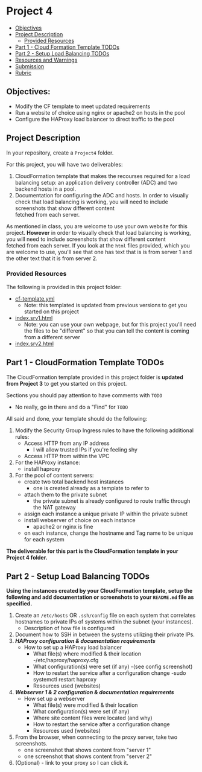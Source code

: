 # Project 4

- [Objectives](#Objectives)
- [Project Description](#Project-Description)
  - [Provided Resources](#Provided-Resources)
- [Part 1 - Cloud Formation Template TODOs](#Part-1---Cloud-Formation-Template-TODOs)
- [Part 2 - Setup Load Balancing TODOs](#Part-2---Setup-Load-Balancing-TODOs)
- [Resources and Warnings](#Resources-and-Warnings)
- [Submission](#Submission)
- [Rubric](Rubric.md)

## Objectives:

- Modify the CF template to meet updated requirements
- Run a website of choice using nginx or apache2 on hosts in the pool
- Configure the HAProxy load balancer to direct traffic to the pool

## Project Description

In your repository, create a `Project4` folder.

For this project, you will have two deliverables:

1. CloudFormation template that makes the recourses required for a load balancing setup: an application delivery controller (ADC) and two backend hosts in a pool.
2. Documentation for configuring the ADC and hosts. In order to visually check that load balancing is working, you will need to include screenshots that show different content  
   fetched from each server.

As mentioned in class, you are welcome to use your own website for this project. **However** in order to visually check that load balancing is working, you will need to include screenshots that show different content  
fetched from each server. If you look at the `html` files provided, which you are welcome to use, you'll see that one has text that is is from server 1 and the other text that it is from server 2.

### Provided Resources

The following is provided in this project folder:

- [cf-template.yml](cf-template.yml)
  - Note: this templated is updated from previous versions to get you started on this project
- [index.srv1.html](index.srv1.html)
  - Note: you can use your own webpage, but for this project you'll need the files to be "different" so that you can tell the content is coming from a different server
- [index.srv2.html](index.srv2.html)

## Part 1 - CloudFormation Template TODOs

The CloudFormation template provided in this project folder is **updated from Project 3** to get you started on this project.

Sections you should pay attention to have comments with `TODO`

- No really, go in there and do a "Find" for `TODO`

All said and done, your template should do the following:

1. Modify the Security Group Ingress rules to have the following additional rules:
   - Access HTTP from any IP address
     - I will allow trusted IPs if you're feeling shy
   - Access HTTP from within the VPC
2. For the HAProxy instance:
   - install haproxy
3. For the pool of content servers:
   - create two total backend host instances
     - one is created already as a template to refer to
   - attach them to the private subnet
     - the private subnet is already configured to route traffic through the NAT gateway
   - assign each instance a unique private IP within the private subnet
   - install webserver of choice on each instance
     - apache2 or nginx is fine
   - on each instance, change the hostname and Tag name to be unique for each system

**The deliverable for this part is the CloudFormation template in your Project 4 folder.**

## Part 2 - Setup Load Balancing TODOs

**Using the instances created by your CloudFormation template, setup the following and add documentation or screenshots to your `README.md` file as specified.**

1. Create an `/etc/hosts` OR `.ssh/config` file on each system that correlates hostnames to private IPs of systems within the subnet (your instances).
   - Description of how file is configured
2. Document how to SSH in between the systems utilizing their private IPs.
3. **_HAProxy configuration & documentation requirements_**
   - How to set up a HAProxy load balancer
     - What file(s) where modified & their location
     -/etc/haproxy/haproxy.cfg
     - What configuration(s) were set (if any)
     -(see config screenshot)
     - How to restart the service after a configuration change
     -sudo systemctl restart haproxy
     - Resources used (websites)
4. **_Webserver 1 & 2 configuration & documentation requirements_**
   - How set up a webserver
     - What file(s) were modified & their location
     - What configuration(s) were set (if any)
     - Where site content files were located (and why)
     - How to restart the service after a configuration change
     - Resources used (websites)
5. From the browser, when connecting to the proxy server, take two screenshots.
   - one screenshot that shows content from "server 1"
   - one screenshot that shows content from "server 2"
6. (Optional) - link to your proxy so I can click it.
